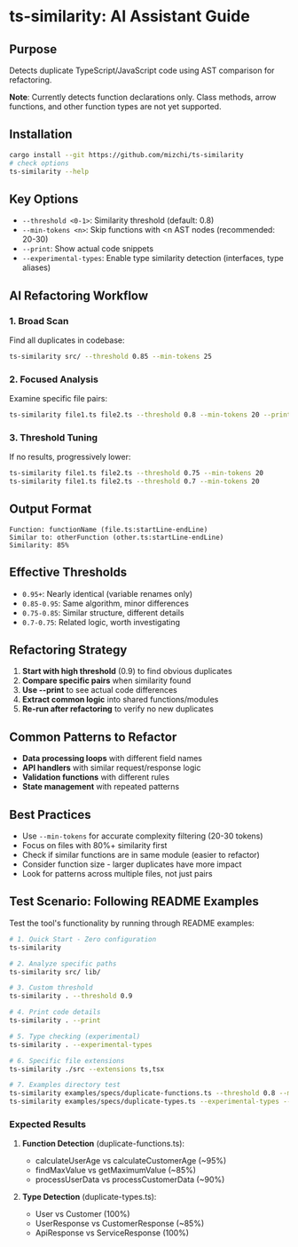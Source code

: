 # ts-similarity: AI Assistant Guide

## Purpose

Detects duplicate TypeScript/JavaScript code using AST comparison for refactoring.

**Note**: Currently detects function declarations only. Class methods, arrow functions, and other function types are not yet supported.

## Installation

```bash
cargo install --git https://github.com/mizchi/ts-similarity
# check options
ts-similarity --help
```

## Key Options

- `--threshold <0-1>`: Similarity threshold (default: 0.8)
- `--min-tokens <n>`: Skip functions with <n AST nodes (recommended: 20-30)
- `--print`: Show actual code snippets
- `--experimental-types`: Enable type similarity detection (interfaces, type aliases)

## AI Refactoring Workflow

### 1. Broad Scan

Find all duplicates in codebase:

```bash
ts-similarity src/ --threshold 0.85 --min-tokens 25
```

### 2. Focused Analysis

Examine specific file pairs:

```bash
ts-similarity file1.ts file2.ts --threshold 0.8 --min-tokens 20 --print
```

### 3. Threshold Tuning

If no results, progressively lower:

```bash
ts-similarity file1.ts file2.ts --threshold 0.75 --min-tokens 20
ts-similarity file1.ts file2.ts --threshold 0.7 --min-tokens 20
```

## Output Format

```
Function: functionName (file.ts:startLine-endLine)
Similar to: otherFunction (other.ts:startLine-endLine)
Similarity: 85%
```

## Effective Thresholds

- `0.95+`: Nearly identical (variable renames only)
- `0.85-0.95`: Same algorithm, minor differences
- `0.75-0.85`: Similar structure, different details
- `0.7-0.75`: Related logic, worth investigating

## Refactoring Strategy

1. **Start with high threshold** (0.9) to find obvious duplicates
2. **Compare specific pairs** when similarity found
3. **Use --print** to see actual code differences
4. **Extract common logic** into shared functions/modules
5. **Re-run after refactoring** to verify no new duplicates

## Common Patterns to Refactor

- **Data processing loops** with different field names
- **API handlers** with similar request/response logic
- **Validation functions** with different rules
- **State management** with repeated patterns

## Best Practices

- Use `--min-tokens` for accurate complexity filtering (20-30 tokens)
- Focus on files with 80%+ similarity first
- Check if similar functions are in same module (easier to refactor)
- Consider function size - larger duplicates have more impact
- Look for patterns across multiple files, not just pairs

## Test Scenario: Following README Examples

Test the tool's functionality by running through README examples:

```bash
# 1. Quick Start - Zero configuration
ts-similarity

# 2. Analyze specific paths
ts-similarity src/ lib/

# 3. Custom threshold
ts-similarity . --threshold 0.9

# 4. Print code details
ts-similarity . --print

# 5. Type checking (experimental)
ts-similarity . --experimental-types

# 6. Specific file extensions
ts-similarity ./src --extensions ts,tsx

# 7. Examples directory test
ts-similarity examples/specs/duplicate-functions.ts --threshold 0.8 --min-tokens 20
ts-similarity examples/specs/duplicate-types.ts --experimental-types --threshold 0.8
```

### Expected Results

1. **Function Detection** (duplicate-functions.ts):
   - calculateUserAge vs calculateCustomerAge (~95%)
   - findMaxValue vs getMaximumValue (~85%)
   - processUserData vs processCustomerData (~90%)

2. **Type Detection** (duplicate-types.ts):
   - User vs Customer (100%)
   - UserResponse vs CustomerResponse (~85%)
   - ApiResponse vs ServiceResponse (100%)